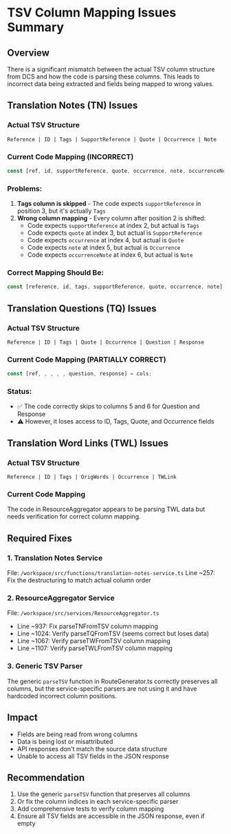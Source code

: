 # TSV Column Mapping Issues Summary

## Overview
There is a significant mismatch between the actual TSV column structure from DCS and how the code is parsing these columns. This leads to incorrect data being extracted and fields being mapped to wrong values.

## Translation Notes (TN) Issues

### Actual TSV Structure
```
Reference | ID | Tags | SupportReference | Quote | Occurrence | Note
```

### Current Code Mapping (INCORRECT)
```javascript
const [ref, id, supportReference, quote, occurrence, note, occurrenceNote] = columns;
```

### Problems:
1. **Tags column is skipped** - The code expects `supportReference` in position 3, but it's actually `Tags`
2. **Wrong column mapping** - Every column after position 2 is shifted:
   - Code expects `supportReference` at index 2, but actual is `Tags`
   - Code expects `quote` at index 3, but actual is `SupportReference`
   - Code expects `occurrence` at index 4, but actual is `Quote`
   - Code expects `note` at index 5, but actual is `Occurrence`
   - Code expects `occurrenceNote` at index 6, but actual is `Note`

### Correct Mapping Should Be:
```javascript
const [reference, id, tags, supportReference, quote, occurrence, note] = columns;
```

## Translation Questions (TQ) Issues

### Actual TSV Structure
```
Reference | ID | Tags | Quote | Occurrence | Question | Response
```

### Current Code Mapping (PARTIALLY CORRECT)
```javascript
const [ref, , , , , question, response] = cols;
```

### Status:
- ✅ The code correctly skips to columns 5 and 6 for Question and Response
- ⚠️ However, it loses access to ID, Tags, Quote, and Occurrence fields

## Translation Word Links (TWL) Issues

### Actual TSV Structure
```
Reference | ID | Tags | OrigWords | Occurrence | TWLink
```

### Current Code Mapping
The code in ResourceAggregator appears to be parsing TWL data but needs verification for correct column mapping.

## Required Fixes

### 1. Translation Notes Service
File: `/workspace/src/functions/translation-notes-service.ts`
Line ~257: Fix the destructuring to match actual column order

### 2. ResourceAggregator Service
File: `/workspace/src/services/ResourceAggregator.ts`
- Line ~937: Fix parseTNFromTSV column mapping
- Line ~1024: Verify parseTQFromTSV (seems correct but loses data)
- Line ~1067: Verify parseTWFromTSV column mapping
- Line ~1107: Verify parseTWLFromTSV column mapping

### 3. Generic TSV Parser
The generic `parseTSV` function in RouteGenerator.ts correctly preserves all columns, but the service-specific parsers are not using it and have hardcoded incorrect column positions.

## Impact
- Fields are being read from wrong columns
- Data is being lost or misattributed
- API responses don't match the source data structure
- Unable to access all TSV fields in the JSON response

## Recommendation
1. Use the generic `parseTSV` function that preserves all columns
2. Or fix the column indices in each service-specific parser
3. Add comprehensive tests to verify column mapping
4. Ensure all TSV fields are accessible in the JSON response, even if empty